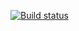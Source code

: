 [![Build status](https://ci.appveyor.com/api/projects/status/q4uwkvb15v8t3dvo/branch/main?svg=true)](https://ci.appveyor.com/project/Kroleg69/ci/branch/main)